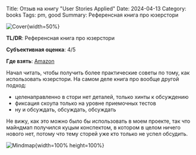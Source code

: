 Title: Отзыв на книгу "User Stories Applied"
Date: 2024-04-13
Category: books
Tags: pm, good
Summary: Референсная книга про юзерстори

![Cover]({static}cover.jpg){width=50%}

**TL/DR**: Референсная книга про юзерстори

**Субъективная оценка**: 4/5

**Где взять**: [Amazon](https://www.amazon.com/User-Stories-Applied-Software-Development/dp/0321205685)

Начал читать, чтобы получить более практические советы по тому, как использовать юзерстори. На самом деле книга про вообще другой подход:

- целенаправленно в стори нет деталей, только хинты к обсуждению
- фиксация скоупа только на уровне приемочных тестов
- ну и обсуждать, обсуждать, обсуждать

Не вижу, как это можно было бы использовать в моем проекте, так что майндмап получился куцым конспектом, в котором в целом ничего нового нет, потому что тему сторей уже кто только не успел обсудить.

![Mindmap]({static}mindmap.png){width=100% height=100%}
